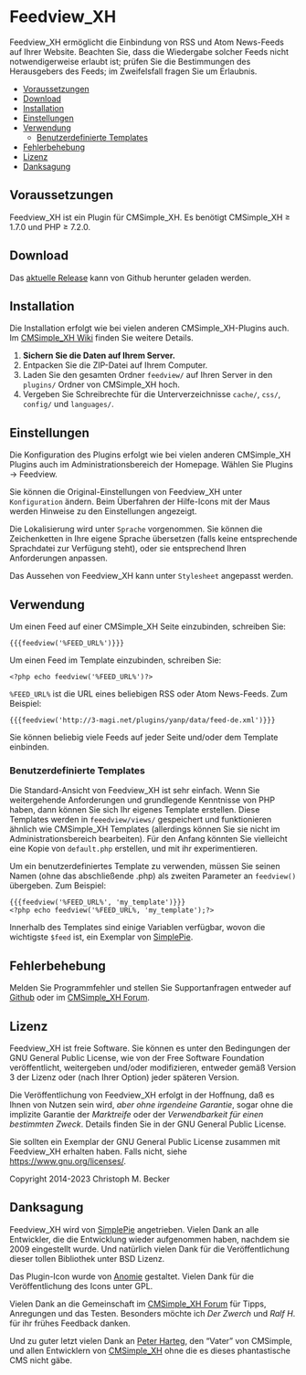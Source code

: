 # Feedview_XH

Feedview_XH ermöglicht die Einbindung von RSS und Atom News-Feeds auf Ihrer
Website.
Beachten Sie, dass die Wiedergabe solcher Feeds nicht notwendigerweise
erlaubt ist; prüfen Sie die Bestimmungen des Herausgebers des Feeds; im
Zweifelsfall fragen Sie um Erlaubnis.

- [Voraussetzungen](#voraussetzungen)
- [Download](#download)
- [Installation](#installation)
- [Einstellungen](#einstellungen)
- [Verwendung](#verwendung)
  - [Benutzerdefinierte Templates](#benutzerdefinierte-templates)
- [Fehlerbehebung](#fehlerbehebung)
- [Lizenz](#lizenz)
- [Danksagung](#danksagung)

## Voraussetzungen

Feedview_XH ist ein Plugin für CMSimple_XH.
Es benötigt CMSimple_XH ≥ 1.7.0 und PHP ≥ 7.2.0.

## Download

Das [aktuelle Release](https://github.com/cmb69/feedview_xh/releases/latest)
kann von Github herunter geladen werden.

## Installation

Die Installation erfolgt wie bei vielen anderen CMSimple_XH-Plugins
auch. Im
[CMSimple_XH Wiki](https://wiki.cmsimple-xh.org/doku.php/de:installation#plugins)
finden Sie weitere Details.

1. **Sichern Sie die Daten auf Ihrem Server.**
1. Entpacken Sie die ZIP-Datei auf Ihrem Computer.
1. Laden Sie den gesamten Ordner `feedview/` auf Ihren Server
   in den `plugins/` Ordner von CMSimple_XH hoch.
1. Vergeben Sie Schreibrechte für die Unterverzeichnisse `cache/`, `css/`,
   `config/` und `languages/`.

## Einstellungen

Die Konfiguration des Plugins erfolgt wie bei vielen anderen
CMSimple_XH Plugins auch im Administrationsbereich der Homepage.
Wählen Sie Plugins → Feedview.

Sie können die Original-Einstellungen von Feedview_XH unter `Konfiguration`
ändern. Beim Überfahren der Hilfe-Icons mit der Maus werden Hinweise zu den
Einstellungen angezeigt.

Die Lokalisierung wird unter `Sprache` vorgenommen. Sie können die
Zeichenketten in Ihre eigene Sprache übersetzen (falls keine entsprechende
Sprachdatei zur Verfügung steht), oder sie entsprechend Ihren Anforderungen
anpassen.

Das Aussehen von Feedview_XH kann unter `Stylesheet` angepasst werden.

## Verwendung

Um einen Feed auf einer CMSimple_XH Seite einzubinden, schreiben Sie:

    {{{feedview('%FEED_URL%')}}}

Um einen Feed im Template einzubinden, schreiben Sie:

    <?php echo feedview('%FEED_URL%')?>

`%FEED_URL%` ist die URL eines beliebigen RSS oder Atom News-Feeds. Zum
Beispiel:

    {{{feedview('http://3-magi.net/plugins/yanp/data/feed-de.xml')}}}

Sie können beliebig viele Feeds auf jeder Seite und/oder dem Template
einbinden.

### Benutzerdefinierte Templates

Die Standard-Ansicht von Feedview_XH ist sehr einfach. Wenn Sie weitergehende
Anforderungen und grundlegende Kenntnisse von PHP haben, dann können Sie sich
Ihr eigenes Template erstellen. Diese Templates werden in `feeedview/views/`
gespeichert und funktionieren ähnlich wie CMSimple_XH Templates (allerdings
können Sie sie nicht im Administrationsbereich bearbeiten). Für den Anfang
könnten Sie vielleicht eine Kopie von `default.php` erstellen, und mit ihr
experimentieren.

Um ein benutzerdefiniertes Template zu verwenden, müssen Sie seinen Namen
(ohne das abschließende .php) als zweiten Parameter an `feedview()` übergeben. Zum
Beispiel:

    {{{feedview('%FEED_URL%', 'my_template')}}}
    <?php echo feedview('%FEED_URL%, 'my_template');?>

Innerhalb des Templates sind einige Variablen verfügbar, wovon die wichtigste
`$feed` ist, ein Exemplar von
[SimplePie](https://dev.simplepie.org/api/class-SimplePie.html).

## Fehlerbehebung

Melden Sie Programmfehler und stellen Sie Supportanfragen entweder auf
[Github](https://github.com/cmb69/feedview_xh/issues) oder im
[CMSimple_XH Forum](https://cmsimpleforum.com/).

## Lizenz

Feedview_XH ist freie Software. Sie können es unter den Bedingungen der
GNU General Public License, wie von der Free Software Foundation
veröffentlicht, weitergeben und/oder modifizieren, entweder gemäß
Version 3 der Lizenz oder (nach Ihrer Option) jeder späteren Version.

Die Veröffentlichung von Feedview_XH erfolgt in der Hoffnung, daß es
Ihnen von Nutzen sein wird, *aber ohne irgendeine Garantie*, sogar ohne
die implizite Garantie der *Marktreife* oder der *Verwendbarkeit für einen
bestimmten Zweck*. Details finden Sie in der GNU General Public License.

Sie sollten ein Exemplar der GNU General Public License zusammen mit
Feedview_XH erhalten haben. Falls nicht, siehe <https://www.gnu.org/licenses/>.

Copyright 2014-2023 Christoph M. Becker

## Danksagung

Feedview_XH wird von [SimplePie](https://simplepie.org/) angetrieben.
Vielen Dank an alle Entwickler, die die Entwicklung wieder
aufgenommen haben, nachdem sie 2009 eingestellt wurde. Und natürlich vielen Dank
für die Veröffentlichung dieser tollen Bibliothek unter BSD Lizenz.

Das Plugin-Icon wurde von [Anomie](https://en.wikipedia.org/wiki/User:Anomie) gestaltet.
Vielen Dank für die Veröffentlichung des Icons unter GPL.

Vielen Dank an die Gemeinschaft im [CMSimple_XH Forum](https://www.cmsimpleforum.com/)
für Tipps, Anregungen und das Testen. Besonders möchte ich *Der Zwerch*
und *Ralf H*. für ihr frühes Feedback danken.

Und zu guter letzt vielen Dank an [Peter Harteg](https://www.harteg.dk/),
den “Vater” von CMSimple, und allen Entwicklern von [CMSimple_XH](https://www.cmsimple-xh.org/de/)
ohne die es dieses phantastische CMS nicht gäbe.
